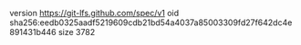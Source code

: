 version https://git-lfs.github.com/spec/v1
oid sha256:eedb0325aadf5219609cdb21bd54a4037a85003309fd27f642dc4e891431b446
size 3782
